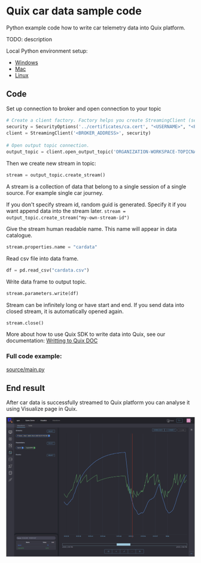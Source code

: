 # Quix car data sample code
Python example code how to write car telemetry data into Quix platform.

TODO: description


Local Python environment setup:
 - [Windows](README_Windows.md)
 - [Mac](README_Mac.md)
 - [Linux](README_Linux.md)

## Code

Set up connection to broker and open connection to your topic

```python
# Create a client factory. Factory helps you create StreamingClient (see below) a little bit easier
security = SecurityOptions('../certificates/ca.cert', "<USERNAME>", "<PASSWORD>")
client = StreamingClient('<BROKER_ADDRESS>', security)

# Open output topic connection.
output_topic = client.open_output_topic('ORGANIZATION-WORKSPACE-TOPICNAME')
```

Then we create new stream in topic:

```python
stream = output_topic.create_stream()
```

A stream is a collection of data that belong to a single session of a single source. For example single car journey.

If you don't specify stream id, random guid is generated. Specify it if you want append data into the stream later.
`stream = output_topic.create_stream("my-own-stream-id")`

Give the stream human readable name. This name will appear in data catalogue.
```python
stream.properties.name = "cardata"
```

Read csv file into data frame.
```python
df = pd.read_csv("cardata.csv")
```

Write data frame to output topic.
```python
stream.parameters.write(df)
```

Stream can be infinitely long or have start and end.
If you send data into closed stream, it is automatically opened again.
```python
stream.close()
```

More about how to use Quix SDK to write data into Quix, see our documentation: [Writting to Quix DOC](https://documentation-40c5b57b-a938-4925-93a9-25df5a64e54f.platform.quix.ai/sdk/python-how-to/#writing-to-quix)

### Full code example:
[source/main.py](source/main.py)

## End result
After car data is successfully streamed to Quix platform you can analyse it using Visualize page in Quix.

[![](quix.png )](quix.png "Visualize in Quix") 
